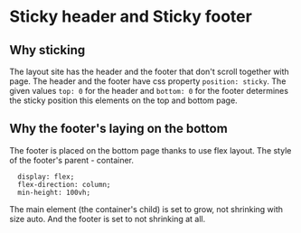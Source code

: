 # Sticky header and Sticky footer

## Why sticking

The layout site has the header and the footer that don't scroll together with page.
The header and the footer have css property `position: sticky`.
The given values `top: 0` for the header and `bottom: 0` for the footer determines the sticky position this elements on the top and bottom page.

## Why the footer's laying on the bottom

The footer is placed on the bottom page thanks to use flex layout.
The style of the footer's parent - container.

```
  display: flex;
  flex-direction: column;
  min-height: 100vh;
```

The main element (the container's child) is set to grow, not shrinking with size auto.
And the footer is set to not shrinking at all.
